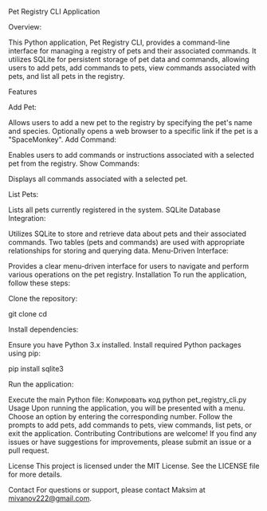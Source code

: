 Pet Registry CLI Application

 Overview:

 This Python application, Pet Registry CLI, provides a command-line interface for managing a registry of pets and their associated commands. It utilizes SQLite for persistent storage of pet data and commands, allowing users to add pets, add commands to pets, view commands associated with pets, and list all pets in the registry.

Features

Add Pet:

Allows users to add a new pet to the registry by specifying the pet's name and species.
Optionally opens a web browser to a specific link if the pet is a "SpaceMonkey".
Add Command:

Enables users to add commands or instructions associated with a selected pet from the registry.
Show Commands:

Displays all commands associated with a selected pet.

List Pets:


Lists all pets currently registered in the system.
SQLite Database Integration:

Utilizes SQLite to store and retrieve data about pets and their associated commands.
Two tables (pets and commands) are used with appropriate relationships for storing and querying data.
Menu-Driven Interface:

Provides a clear menu-driven interface for users to navigate and perform various operations on the pet registry.
Installation
To run the application, follow these steps:

Clone the repository:



git clone 
cd <repository-name>

Install dependencies:

Ensure you have Python 3.x installed.
Install required Python packages using pip:


pip install sqlite3

Run the application:

Execute the main Python file:
Копировать код
python pet_registry_cli.py
Usage
Upon running the application, you will be presented with a menu.
Choose an option by entering the corresponding number.
Follow the prompts to add pets, add commands to pets, view commands, list pets, or exit the application.
Contributing
Contributions are welcome! If you find any issues or have suggestions for improvements, please submit an issue or a pull request.

License
This project is licensed under the MIT License. See the LICENSE file for more details.

Contact
For questions or support, please contact Maksim at mivanov222@gmail.com.

